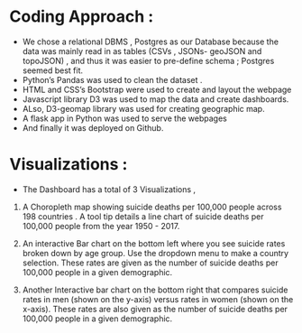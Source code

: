 


# Coding Approach :
- 	We chose a relational DBMS , Postgres as our Database because the data  was mainly read in as tables (CSVs , JSONs- geoJSON and topoJSON) , and thus it was easier to pre-define schema ;  Postgres seemed  best fit. 
- Python’s Pandas was used to clean the dataset .
-	HTML and CSS’s Bootstrap  were used to create and layout the webpage 
-	Javascript library D3  was used to map the data  and create dashboards.
-  ALso, D3-geomap library was used for creating geographic map. 
-	A flask app in Python was used to serve the webpages
- And finally it was deployed on Github.

# Visualizations : 
- The Dashboard has a total of 3 Visualizations , 
1. A Choropleth map showing suicide deaths per 100,000 people across 198 countries . A tool tip details a line chart of suicide deaths per 100,000 people from the year 1950 - 2017. 


2. An interactive Bar chart on the bottom left where you see suicide rates broken down by age group. Use the dropdown menu to make a country selection.
   These rates are given as the number of suicide deaths per 100,000 people in a given demographic.
   
   
3. Another Interactive bar  chart on the bottom right that compares suicide rates in men (shown on the y-axis) versus rates in women (shown on the x-axis).
   These rates are also given as the number of suicide deaths per 100,000 people in a given demographic.




